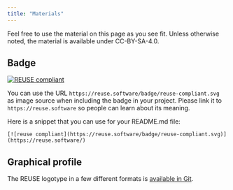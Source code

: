 ```yaml
---
title: "Materials"
---
```


Feel free to use the material on this page as you see fit. Unless otherwise noted, the material is available under CC-BY-SA-4.0.

## Badge

[![REUSE compliant](https://reuse.software/badge/reuse-compliant.svg)](https://reuse.software/)

You can use the URL `https://reuse.software/badge/reuse-compliant.svg` as image source when including the badge in your project. Please link it to `https://reuse.software` so people can learn about its meaning.

Here is a snippet that you can use for your README.md file:

`[![reuse compliant](https://reuse.software/badge/reuse-compliant.svg)](https://reuse.software/)`

## Graphical profile

The REUSE logotype in a few different formats is [available in Git](https://git.fsfe.org/reuse/reuse-ci/).
